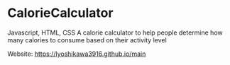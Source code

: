 # CalorieCalculator
Javascript, HTML, CSS
A calorie calculator to help people determine how many calories to consume based on their activity level

Website: https://lyoshikawa3916.github.io/main
